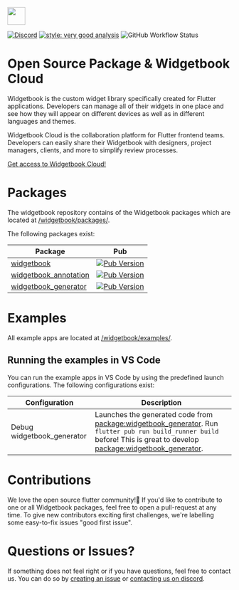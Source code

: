 [<img height=40 src="https://raw.githubusercontent.com/widgetbook/widgetbook/4130a18efa61a1b94185409a6f7a735e0494fb30/docs/assets/WidgetbookLogo.svg">](https://www.widgetbook.io/)

[![Discord](https://img.shields.io/discord/879618555560218625?color=blue&style=flat-square)](https://discord.com/invite/zT4AMStAJA)
[![style: very good analysis](https://img.shields.io/badge/style-very_good_analysis-B22C89.svg?style=flat-square)](https://pub.dev/packages/very_good_analysis) 
![GitHub Workflow Status](https://img.shields.io/github/actions/workflow/status/widgetbook/widgetbook/widgetbook.yaml?branch=main)

# Open Source Package & Widgetbook Cloud

Widgetbook is the custom widget library specifically created for Flutter applications. Developers can manage all of their widgets in one place and see how they will appear on different devices as well as in different languages and themes. 

Widgetbook Cloud is the collaboration platform for Flutter frontend teams. Developers can easily share their Widgetbook with designers, project managers, clients, and more to simplify review processes.

[Get access to Widgetbook Cloud!](https://www.widgetbook.io/)

# Packages

The widgetbook repository contains of the Widgetbook packages which are located at [/widgetbook/packages/](https://github.com/widgetbook/widgetbook/tree/main/packages).

The following packages exist:

| Package           | Pub |
| ----------------- | --------------------------------- |
| [widgetbook](https://github.com/widgetbook/widgetbook/tree/main/packages/widgetbook) | [![Pub Version](https://img.shields.io/pub/v/widgetbook?style=flat-square)](https://pub.dev/packages/widgetbook) | 
| [widgetbook_annotation](https://github.com/widgetbook/widgetbook/tree/main/packages/widgetbook_annotation) | [![Pub Version](https://img.shields.io/pub/v/widgetbook_annotation?style=flat-square)](https://pub.dev/packages/widgetbook_annotation)  | 
| [widgetbook_generator](https://github.com/widgetbook/widgetbook/tree/main/packages/widgetbook_generator) | [![Pub Version](https://img.shields.io/pub/v/widgetbook_generator?style=flat-square)](https://pub.dev/packages/widgetbook_generator) | 

# Examples

All example apps are located at [/widgetbook/examples/](https://github.com/widgetbook/widgetbook/tree/main/examples/).

## Running the examples in VS Code

You can run the example apps in VS Code by using the predefined launch configurations. The following configurations exist:

| Configuration | Description |
| ------------- | ----------- |
| Debug widgetbook_generator | Launches the generated code from [package:widgetbook_generator](https://github.com/widgetbook/widgetbook/tree/main/packages/widgetbook_generator). Run `flutter pub run build_runner build` before! This is great to develop [package:widgetbook_generator](https://github.com/widgetbook/widgetbook/tree/main/packages/widgetbook_generator). |

# Contributions

We love the open source flutter community!💙 If you'd like to contribute to one or all Widgetbook packages, feel free to open a pull-request at any time. To give new contributors exciting first challenges, we're labelling some easy-to-fix issues "good first issue".

# Questions or Issues? 

If something does not feel right or if you have questions, feel free to contact us. You can do so by [creating an issue](https://github.com/widgetbook/widgetbook/issues) or [contacting us on discord](https://discord.gg/zT4AMStAJA).
